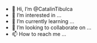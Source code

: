 - 👋 Hi, I’m @CatalinTibulca
- 👀 I’m interested in ...
- 🌱 I’m currently learning ...
- 💞️ I’m looking to collaborate on ...
- 📫 How to reach me ...

<!---
CatalinTibulca/CatalinTibulca is a ✨ special ✨ repository because its `README.md` (this file) appears on your GitHub profile.
You can click the Preview link to take a look at your changes.
--->
